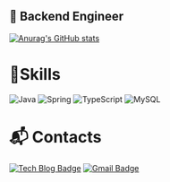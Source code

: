 ## 👀 Backend Engineer

[![Anurag's GitHub stats](https://github-readme-stats.vercel.app/api?username=ordilov&theme=tokyonight)](https://github.com/anuraghazra/github-readme-stats)

# 💪Skills
![Java](https://img.shields.io/badge/Java-007396.svg?&amp;style=for-the-badge&amp;logo=Java&amp;logoColor=white)
![Spring](https://img.shields.io/badge/Spring-6DB33F.svg?&amp;style=for-the-badge&amp;logo=Spring&amp;logoColor=white)
![TypeScript](https://img.shields.io/badge/TypeScript-3178C6.svg?&amp;style=for-the-badge&amp;logo=TypeScript&amp;logoColor=white)
![MySQL](https://img.shields.io/badge/MySQL-4479A1.svg?&amp;style=for-the-badge&amp;logo=MySQL&amp;logoColor=white)

# :mailbox_with_mail: Contacts
[![Tech Blog Badge](http://img.shields.io/badge/-Tech%20blog-black?style=flat-square&amp;logo=github&amp;link=https://ordilov.github.io/)](https://ordilov.github.io/)
[![Gmail Badge](https://img.shields.io/badge/Gmail-d14836?style=flat-square&amp;logo=Gmail&amp;logoColor=white&amp;link=mailto:ordilov@gmail.com)](ordliov@gmail.com)


<!---
ordilov/ordilov is a ✨ special ✨ repository because its `README.md` (this file) appears on your GitHub profile.
You can click the Preview link to take a look at your changes.
--->
